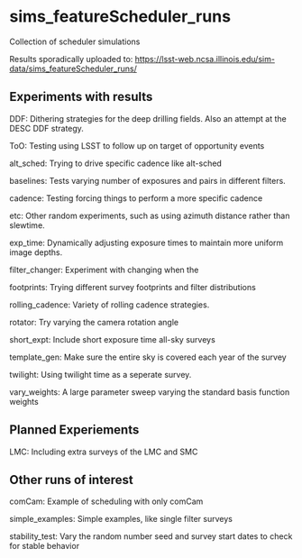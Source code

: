 # sims_featureScheduler_runs
Collection of scheduler simulations

Results sporadically uploaded to: https://lsst-web.ncsa.illinois.edu/sim-data/sims_featureScheduler_runs/


## Experiments with results

DDF: Dithering strategies for the deep drilling fields. Also an attempt at the DESC DDF strategy.

ToO: Testing using LSST to follow up on target of opportunity events

alt_sched: Trying to drive specific cadence like alt-sched

baselines: Tests varying number of exposures and pairs in different filters.

cadence: Testing forcing things to perform a more specific cadence

etc: Other random experiments, such as using azimuth distance rather than slewtime.

exp_time: Dynamically adjusting exposure times to maintain more uniform image depths.

filter_changer:  Experiment with changing when the 

footprints: Trying different survey footprints and filter distributions

rolling_cadence: Variety of rolling cadence strategies.

rotator: Try varying the camera rotation angle

short_expt: Include short exposure time all-sky surveys

template_gen: Make sure the entire sky is covered each year of the survey

twilight: Using twilight time as a seperate survey.

vary_weights: A large parameter sweep varying the standard basis function weights


## Planned Experiements

LMC:  Including extra surveys of the LMC and SMC


## Other runs of interest

comCam: Example of scheduling with only comCam

simple_examples: Simple examples, like single filter surveys

stability_test: Vary the random number seed and survey start dates to check for stable behavior